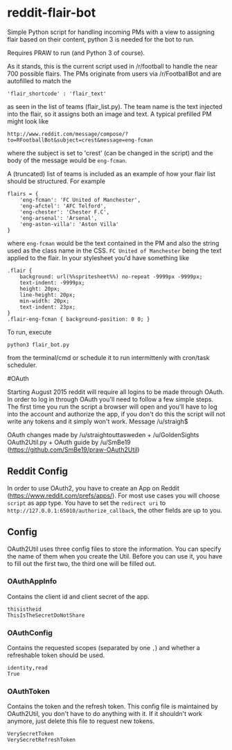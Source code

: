 reddit-flair-bot
================

Simple Python script for handling incoming PMs with a view to assigning flair based on their content, python 3 is needed for the bot to run.

Requires PRAW to run (and Python 3 of course).

As it stands, this is the current script used in /r/football to handle the near 700 possible flairs. The PMs originate from users via /r/FootballBot and are autofilled to match the

    'flair_shortcode' : 'flair_text'
    
as seen in the list of teams (flair_list.py). The team name is the text injected into the flair, so it assigns both an image and text. A typical prefilled PM might look like

    http://www.reddit.com/message/compose/?to=RFootballBot&subject=crest&message=eng-fcman

where the subject is set to 'crest' (can be changed in the script) and the body of the message would be `eng-fcman`.

A (truncated) list of teams is included as an example of how your flair list should be structured. For example

    flairs = {
        'eng-fcman': 'FC United of Manchester',
        'eng-afctel': 'AFC Telford',
        'eng-chester': 'Chester F.C',
        'eng-arsenal': 'Arsenal',
        'eng-aston-villa': 'Aston Villa'
    }

where `eng-fcman` would be the text contained in the PM and also the string used as the class name in the CSS. `FC United of Manchester` being the text applied to the flair. In your stylesheet you'd have something like

    .flair {
        background: url(%%spritesheet%%) no-repeat -9999px -9999px;
        text-indent: -9999px;
        height: 20px;
        line-height: 20px;
        min-width: 20px;
        text-indent: 23px;
    }
    .flair-eng-fcman { background-position: 0 0; }

To run, execute

    python3 flair_bot.py

from the terminal/cmd or schedule it to run intermittenly with cron/task scheduler.

#OAuth

Starting August 2015 reddit will require all logins to be made through OAuth. In order to log in through OAuth you'll need to follow a few simple steps.
The first time you run the script a browser will open and you'll have to log into the account and authorize the app, if you don't do this the script will not write any tokens and it simply won't work. Message /u/straigh$

OAuth changes made by /u/straightouttasweden + /u/GoldenSights
OAuth2Util.py + OAuth guide by /u/SmBe19 (https://github.com/SmBe19/praw-OAuth2Util)

## Reddit Config
In order to use OAuth2, you have to create an App on Reddit (https://www.reddit.com/prefs/apps/). For most use cases you will choose `script` as app type. You have to set the `redirect uri` to `http://127.0.0.1:65010/authorize_callback`, the other fields are up to you.

## Config
OAuth2Util uses three config files to store the information. You can specify the name of them when you create the Util. Before you can use it, you have to fill out the first two, the third one will be filled out.

### OAuthAppInfo
Contains the client id and client secret of the app.

	thisistheid
	ThisIsTheSecretDoNotShare

### OAuthConfig
Contains the requested scopes (separated by one `,`) and whether a refreshable token should be used.

	identity,read
	True

### OAuthToken
Contains the token and the refresh token. This config file is maintained by OAuth2Util, you don't have to do anything with it. If it shouldn't work anymore, just delete this file to request new tokens.

	VerySecretToken
	VerySecretRefreshToken
